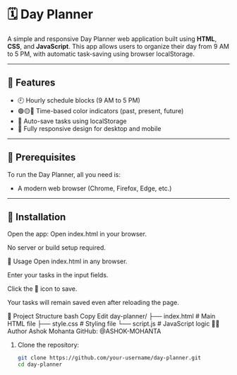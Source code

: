 # 🗓️ Day Planner

A simple and responsive Day Planner web application built using **HTML**, **CSS**, and **JavaScript**. This app allows users to organize their day from 9 AM to 5 PM, with automatic task-saving using browser localStorage.

---

## 📌 Features

- 🕘 Hourly schedule blocks (9 AM to 5 PM)  
- 🟢🟡🔴 Time-based color indicators (past, present, future)  
- 💾 Auto-save tasks using localStorage  
- 📱 Fully responsive design for desktop and mobile  

---

## 🧰 Prerequisites

To run the Day Planner, all you need is:

- A modern web browser (Chrome, Firefox, Edge, etc.)

---

## 🔧 Installation
Open the app:
Open index.html in your browser.

No server or build setup required.

🚀 Usage
Open index.html in any browser.

Enter your tasks in the input fields.

Click the 💾 icon to save.

Your tasks will remain saved even after reloading the page.

📂 Project Structure
bash
Copy
Edit
day-planner/
├── index.html       # Main HTML file
├── style.css        # Styling file
└── script.js        # JavaScript logic
👨‍💻 Author
Ashok Mohanta
GitHub: @ASHOK-MOHANTA



1. Clone the repository:
   ```bash
   git clone https://github.com/your-username/day-planner.git
   cd day-planner
